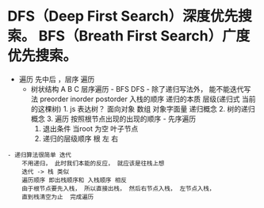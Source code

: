 # DFS（Deep First Search）深度优先搜索。    BFS（Breath First Search）广度优先搜索。
   - 遍历   先中后 ，层序  遍历
     - 树状结构
        A
    B       C
    层序遍历
    - BFS DFS
    - 除了递归写法外， 能不能迭代写法
    preorder inorder postorder
    入栈的顺序 递归的本质  层级(递归式 当前的这棵树)
    1. js 表达树？
        面向对象
        数组
        对象字面量
        递归概念
    2. 树的递归概念
    3. 遍历  按照根节点出现的出现的顺序
    - 先序遍历
        1. 退出条件 当root 为空     叶子节点
        2. 递归的层级顺序 根  左  右

    - 递归算法很简单 迭代 
        不用递归， 此时我们本能的反应， 就应该是往栈上想
        迭代 -> 栈 类似
        遍历顺序 即出栈顺序和 入栈顺序 相反
        由于根节点要先入栈， 所以直接出栈， 然后右节点入栈， 左节点入栈，
        直到栈清空为止  完成遍历


